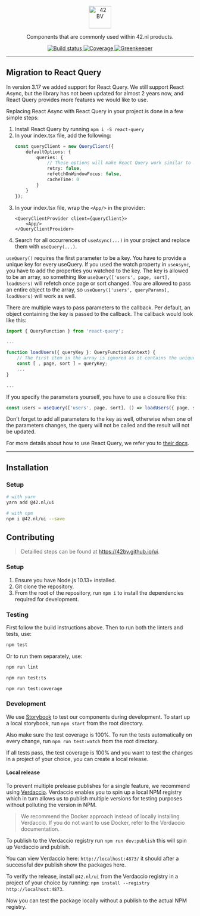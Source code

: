 <p style="text-align:center">
  <a href="https://www.42.nl">
    <img alt="42 BV" src="https://42bv.github.io/ui/assets/img/logo.svg" width="60">
  </a>
</p>

<p style="text-align:center">
  Components that are commonly used within 42.nl products.
</p>

<p style="text-align:center">
    <a href="https://travis-ci.org/42BV/ui/">
      <img alt="Build status" src="https://travis-ci.org/42BV/ui.svg?branch=master" />
    </a>
    <a href="https://codecov.io/gh/42BV/ui">
      <img alt="Coverage" src="https://codecov.io/gh/42BV/ui/branch/master/graph/badge.svg" />
    </a>
    <a href="https://greenkeeper.io/">
      <img alt="Greenkeeper" src="https://badges.greenkeeper.io/42BV/ui.svg" />
    </a>
</p>

---

## Migration to React Query

In version 3.17 we added support for React Query. We still support React Async, but the library has not been updated for
almost 2 years now, and React Query provides more features we would like to use.

Replacing React Async with React Query in your project is done in a few simple steps:
1. Install React Query by running `npm i -S react-query`
2. In your index.tsx file, add the following:
    ```ts
    const queryClient = new QueryClient({
        defaultOptions: {
            queries: {
                // These options will make React Query work similar to React Async
                retry: false,
                refetchOnWindowFocus: false,
                cacheTime: 0
            }
        }
    });
    ```
3. In your index.tsx file, wrap the `<App/>` in the provider:
    ```tsx
    <QueryClientProvider client={queryClient}>
        <App/>
    </QueryClientProvider>
    ```
4. Search for all occurrences of `useAsync(...)` in your project and replace them with `useQuery(...)`.
    
`useQuery()` requires the first parameter to be a key. You have to provide a unique key for every useQuery. If you used
the watch property in `useAsync`, you have to add the properties you watched to the key. The key is allowed to be an
array, so something like `useQuery(['users', page, sort], loadUsers)` will refetch once page or sort changed. You are
allowed to pass an entire object to the array, so `useQuery(['users', queryParams], loadUsers)` will work as well.

There are multiple ways to pass parameters to the callback. Per default, an object containing the key is passed to the
callback. The callback would look like this:
```ts
import { QueryFunction } from 'react-query';

...

function loadUsers({ queryKey }: QueryFunctionContext) {
    // The first item in the array is ignored as it contains the unique key
    const [ , page, sort ] = queryKey;
    ...
}

...
```
If you specify the parameters yourself, you have to use a closure like this:
```ts
const users = useQuery(['users', page, sort], () => loadUsers({ page, sort }));
```
Don't forget to add all parameters to the key as well, otherwise when one of the parameters changes, the query will not
be called and the result will not be updated.

For more details about how to use React Query, we refer you to [their docs](https://react-query.tanstack.com/overview).

---

## Installation

### Setup

```bash
# with yarn
yarn add @42.nl/ui

# with npm
npm i @42.nl/ui --save
```

## Contributing

> Detailled steps can be found at https://42bv.github.io/ui.

### Setup

1. Ensure you have Node.js 10.13+ installed.
2. Git clone the repository.
3. From the root of the repository, run `npm i` to install the dependencies required for development.

### Testing

First follow the build instructions above. Then to run both the linters and tests, use:

```bash
npm test
```

Or to run them separately, use:

```bash
npm run lint
```

```bash
npm run test:ts
```

```bash
npm run test:coverage
```

### Development

We use [Storybook](https://42bv.github.io/ui/storybook/) to test our components
during development. To start up a local storybook, run `npm start` from the root directory.

Also make sure the test coverage is 100%. To run the tests automatically on every change, run `npm run test:watch` from the root directory.

If all tests pass, the test coverage is 100% and you want to test the changes in
a project of your choice, you can create a local release.

#### Local release

To prevent multiple prelease publishes for a single feature, we recommend using
[Verdaccio](https://verdaccio.org/). Verdaccio enables you to spin up
a local NPM registry which in turn allows us to publish multiple versions for testing purposes without polluting the version in NPM.

> We recommend the Docker approach instead of locally installing
> Verdaccio. If you do not want to use Docker, refer to the Verdaccio
> documentation.

To publish to the Verdaccio registry run `npm run dev:publish` this
will spin up Verdaccio and publish.

You can view Verdaccio here: `http://localhost:4873/` it should after
a successful dev publish show the packages here.

To verify the release, install `@42.nl/ui` from the Verdaccio registry in a project of your choice
by running: `npm install --registry http://localhost:4873`.

Now you can test the package locally without a publish to the actual
NPM registry.
